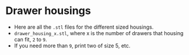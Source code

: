 # Drawer housings

- Here are all the `.stl` files for the different sized housings.
- `drawer_housing_x.stl`, where x is the number of drawers that housing can fit, `2` to `9`.
- If you need more than `9`, print two of size 5, etc.